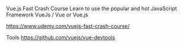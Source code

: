 Vue.js Fast Crash Course
Learn to use the popular and hot JavaScript Framework VueJs / Vue or Vue.js

https://www.udemy.com/vuejs-fast-crash-course/

Tools 
https://github.com/vuejs/vue-devtools